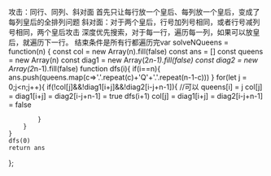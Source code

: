 攻击：同行、同列、斜对面
首先只让每行放一个皇后、每列放一个皇后，变成了每列皇后的全排列问题
斜对面：对于两个皇后，行号加列号相同，或者行号减列号相同，两个皇后攻击
深度优先搜索，对于每一行，遍历每一列，如果可以放皇后，就遍历下一行。
结束条件是所有行都遍历完var solveNQueens = function(n) {
    const col = new Array(n).fill(false)
    const ans = []
    const queens = new Array(n)
    const diag1 = new Array(2*n-1).fill(false)
    const diag2 = new Array(2*n-1).fill(false)
    function dfs(i){
        if(i==n){
            ans.push(queens.map(c=>'.'.repeat(c)+'Q'+'.'.repeat(n-1-c)))
        }
        for(let j = 0;j<n;j++){
            if(!col[j]&&!diag1[i+j]&&!diag2[i-j+n-1]){
                //可以
                queens[i] = j
                col[j] = diag1[i+j] = diag2[i-j+n-1] = true
                dfs(i+1)
                col[j] = diag1[i+j] = diag2[i-j+n-1] = false

            }
        }
    }
    dfs(0)
    return ans
};